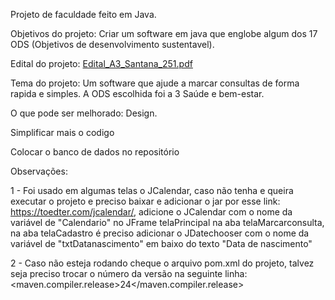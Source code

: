 Projeto de faculdade feito em Java.

Objetivos do projeto: 
Criar um software em java que englobe algum dos 17 ODS (Objetivos de desenvolvimento sustentavel).

Edital do projeto: [Edital_A3_Santana_251.pdf](https://github.com/user-attachments/files/20664877/Edital_A3_Santana_251.pdf)
 
Tema do projeto:
Um software que ajude a marcar consultas de forma rapida e simples.
A ODS escolhida foi a 3 Saúde e bem-estar.

O que pode ser melhorado:
Design.

Simplificar mais o codigo

Colocar o banco de dados no repositório

Observações:

1 - Foi usado em algumas telas o JCalendar, caso não tenha e queira executar o projeto e preciso baixar e adicionar o jar por esse link: https://toedter.com/jcalendar/,
    adicione o JCalendar com o nome da variável de "Calendario" no JFrame telaPrincipal na aba telaMarcarconsulta, na aba telaCadastro é preciso adicionar o JDatechooser com o nome da variável de "txtDatanascimento" em baixo do texto "Data de nascimento"
     
2 - Caso não esteja rodando cheque o arquivo pom.xml do projeto,
    talvez seja preciso trocar o número da versão na seguinte linha: <maven.compiler.release>24</maven.compiler.release>
